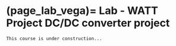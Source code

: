 (page_lab_vega)=
Lab - WATT Project DC/DC converter project
=======================

```{warning}
This course is under construction...
```